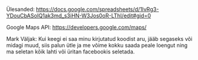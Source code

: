 Ülesanded: https://docs.google.com/spreadsheets/d/1IvRg3-YDouCbASoIQ1ak3md_s3iHN-W3Jos0oR-LThI/edit#gid=0

Google Maps API: https://developers.google.com/maps/

Mark Väljak: Kui keegi ei saa minu kirjutatud koodist aru, jääb segaseks või midagi muud, siis palun ütle ja me võime kokku saada peale loengut ning ma seletan kõik lahti või üritan facebookis seletada.

